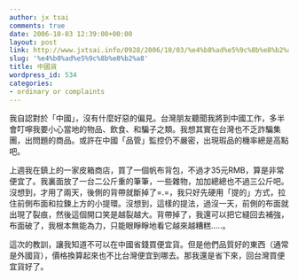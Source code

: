 ```yaml
---
author: jx tsai
comments: true
date: 2006-10-03 12:39:00+00:00
layout: post
link: http://www.jxtsai.info/0928/2006/10/03/%e4%b8%ad%e5%9c%8b%e8%b2%a8/
slug: '%e4%b8%ad%e5%9c%8b%e8%b2%a8'
title: 中國貨
wordpress_id: 534
categories:
- ordinary or complaints
---
```


我自認對於「中國」，沒有什麼好惡的偏見。台灣朋友聽聞我將到中國工作，多半會叮嚀我要小心當地的物品、飲食、和騙子之類。我想其實在台灣也不乏詐騙集團，出問題的商品。或許在中國「品管」監控仍不嚴密，出現瑕品的機率總是高點吧。

上週我在鎮上的一家皮箱商店，買了一個帆布背包，不過才35元RMB，算是非常便宜了。我裏面放了一台二公斤重的筆筆，一些雜物，加加總總也不過三公斤吧。沒想到，才用了兩天，後側的背帶就斷掉了=.=，我只好先硬用「提的」方式，拉住前側布面和拉鍊上方的小提環。沒想到，這樣的提法，過沒一天，前側的布面就出現了裂痕，然後這個開口笑是越裂越大。背帶掉了，我還可以把它縫回去補強，布面破了，我根本無能為力，只能眼睜睜地看它越來越糟糕.....。

這次的教訓，讓我知道不可以在中國省錢買便宜貨。但是他們品質好的東西（通常是外國貨），價格換算起來也不比台灣便宜到哪去。那我還是省下來，回台灣買便宜貨好了。
